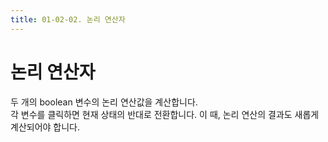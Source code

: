 ```yaml
---
title: 01-02-02. 논리 연산자
---
```


# 논리 연산자

두 개의 boolean 변수의 논리 연산값을 계산합니다.  
각 변수를 클릭하면 현재 상태의 반대로 전환합니다. 이 때, 논리 연산의 결과도 새롭게 계산되어야 합니다. 
